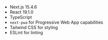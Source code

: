 - Next.js 15.4.6
- React 19.1.0
- TypeScript
- `next-pwa` for Progressive Web App capabilities
- Tailwind CSS for styling
- ESLint for linting